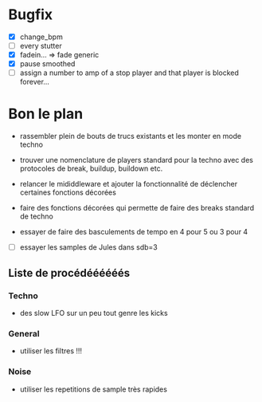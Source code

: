 

# Bugfix
- [x] change_bpm
- [ ] every stutter
- [x] fadein... => fade generic
- [x] pause smoothed
- [ ] assign a number to amp of a stop player and that player is blocked forever...

# Bon le plan

- rassembler plein de bouts de trucs existants et les monter en mode techno

- trouver une nomenclature de players standard pour la techno avec des protocoles de break, buildup, buildown etc.
- relancer le mididdleware et ajouter la fonctionnalité de déclencher certaines fonctions décorées
- faire des fonctions décorées qui permette de faire des breaks standard de techno

- essayer de faire des basculements de tempo en 4 pour 5 ou 3 pour 4

- [ ] essayer les samples de Jules dans sdb=3

## Liste de procédéééééés

### Techno
- des slow LFO sur un peu tout genre les kicks

### General
- utiliser les filtres !!!

### Noise
- utiliser les repetitions de sample très rapides
